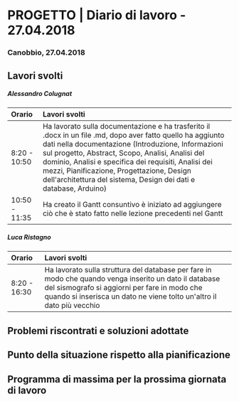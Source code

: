# PROGETTO | Diario di lavoro - 27.04.2018

### Canobbio, 27.04.2018


## Lavori svolti


##### Alessandro Colugnat
| **Orario**     | **Lavori svolti** |
| :------------- | :---------------- |
| 8:20 - 10:50   | Ha lavorato sulla documentazione e ha trasferito il .docx in un file .md, dopo aver fatto quello ha aggiunto dati nella documentazione (Introduzione, Informazioni sul progetto, Abstract, Scopo, Analisi, Analisi del dominio, Analisi e specifica dei requisiti, Analisi dei mezzi, Pianificazione, Progettazione, Design dell'architettura del sistema, Design dei dati e database, Arduino)  |
| 10:50 - 11:35   | Ha creato il Gantt consuntivo è iniziato ad aggiungere ciò che è stato fatto nelle lezione precedenti nel Gantt  |


##### Luca Ristagno
| **Orario**     | **Lavori svolti** |
| :------------- | :------------- |
| 8:20 - 16:30  |  Ha lavorato sulla struttura del database per fare in modo che quando venga inserito un dato il database del sismografo si aggiorni per fare in modo che quando si inserisca un dato ne viene tolto un'altro il dato più vecchio  |


##  Problemi riscontrati e soluzioni adottate


##  Punto della situazione rispetto alla pianificazione


## Programma di massima per la prossima giornata di lavoro
